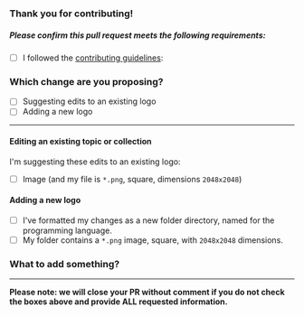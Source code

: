 ### Thank you for contributing!

##### Please confirm this pull request meets the following requirements:

- [ ] I followed the [contributing guidelines][contributing]:

### Which change are you proposing?

  - [ ] Suggesting edits to an existing logo
  - [ ] Adding a new logo

-------------------------------------------------------

<!-- ⚠️ Please select either this section... ⚠️ -->
#### Editing an existing topic or collection

I'm suggesting these edits to an existing logo:

- [ ] Image (and my file is `*.png`, square, dimensions `2048x2048`)

<!-- ⚠️ ... or this section ⚠️ -->
#### Adding a new logo

- [ ] I've formatted my changes as a new folder directory, named for the programming language.
- [ ] My folder contains a `*.png` image, square, with `2048x2048` dimensions.

### What to add something?

<!-- Write here, otherwise leave in blank -->

-------------------------------------------------------

**Please note: we will close your PR without comment if you do not check the boxes above and provide ALL requested information.**

[contributing]: https://github.com/abranhe/programming-languages-logos/blob/master/.github/contributing.md
